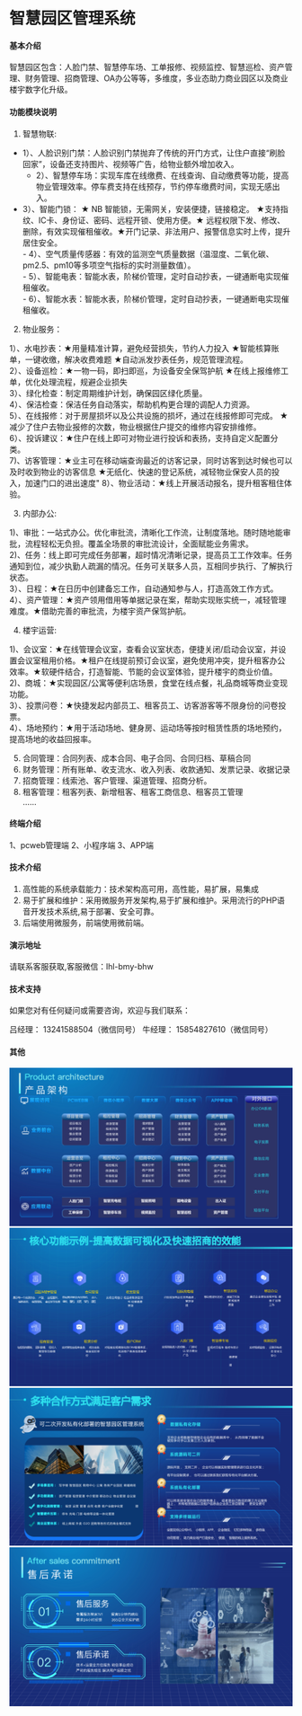 # 智慧园区管理系统

#### 基本介绍
智慧园区包含：人脸门禁、智慧停车场、工单报修、视频监控、智慧巡检、资产管理、财务管理、招商管理、OA办公等等，多维度，多业态助力商业园区以及商业楼宇数字化升级。


#### 功能模块说明
1. 智慧物联:

  - 1）、人脸识别门禁：人脸识别门禁抛弃了传统的开门方式，让住户直接“刷脸回家”，设备还支持图片、视频等广告，给物业额外增加收入。<br/>
    - 2）、智慧停车场：实现车库在线缴费、在线查询、自动缴费等功能，提高物业管理效率。停车费支持在线预存，节约停车缴费时间，实现无感出入。<br/>
   - 3）、智能门锁： ★ NB 智能锁，无需网关，安装便捷，链接稳定。 ★支持指纹、IC卡、身份证、密码、远程开锁、使用方便。★ 远程权限下发、修改、删除，有效实现催租催收。★开门记录、非法用户、报警信息实时上传，提升居住安全。<br/>
    - 4）、空气质量传感器：有效的监测空气质量数据（温湿度、二氧化碳、pm2.5、pm10等多项空气指标的实时测量数值）。<br/>
    - 5）、智能电表：智能水表，阶梯价管理，定时自动抄表，一键通断电实现催租催收。<br/>
    - 6）、智能水表：智能水表，阶梯价管理，定时自动抄表，一键通断电实现催租催收。<br/>

2.  物业服务：

  1）、水电抄表：★用量精准计算，避免经营损失，节约人力投入  ★智能核算账单，一键收缴，解决收费难题 ★自动派发抄表任务，规范管理流程。 <br/> 
  2）、设备巡检：★一物一码，即扫即巡，为设备安全保驾护航  ★在线上报维修工单，优化处理流程，规避企业损失<br/>
  3）、绿化检查：制定周期维护计划，确保园区绿化质量。<br/>
  4）、保洁检查：保洁任务自动落实，帮助机构更合理的调配人力资源。<br/>
  5）、在线报修：对于房屋损坏以及公共设施的损坏，通过在线报修即可完成。 ★减少了住户去物业报修的次数，物业根据住户提交的维修内容安排维修。<br/>
  6）、投诉建议：★住户在线上即可对物业进行投诉和表扬，支持自定义配置分类。<br/>
  7)、访客管理：★业主可在移动端查询最近的访客记录，同时访客到达时候也可以及时收到物业的访客信息 ★无纸化、快速的登记系统，减轻物业保安人员的投入，加速门口的进出速度"
  8）、物业活动：★线上开展活动报名，提升租客租住体验。<br/>

3.  内部办公:

  1)、审批：一站式办公。优化审批流，清晰化工作流，让制度落地。随时随地能审批，流程轻松无负担。覆盖全场景的审批流设计，全面赋能业务需求。<br/>
  2)、任务：线上即可完成任务部署，超时情况清晰记录，提高员工工作效率。任务通知到位，减少执勤人疏漏的情况。任务可关联多人员，互相同步执行、了解执行状态。<br/>
  3）、日程：★在日历中创建备忘工作，自动通知参与人，打造高效工作方式。<br/>
  4）、资产管理：★资产领用借用等单据记录在案，帮助实现账实统一，减轻管理难度。★借助完善的审批流，为楼宇资产保驾护航。<br/>

4.  楼宇运营:

  1)、会议室：★在线管理会议室，查看会议室状态，便捷关闭/启动会议室，并设置会议室租用价格。★租户在线提前预订会议室，避免使用冲突，提升租客办公效率。★软硬件结合，打造智能、节能的会议室体验，提升楼宇的商业价值。<br/>
  2)、商城：★实现园区/公寓等便利店场景，食堂在线点餐，礼品商城等商业变现功能。<br/>
  3）、投票问卷：★快捷发起内部员工、租客员工、访客游客等不限身份的问卷投票。<br/>
  4）、场地预约：★用于活动场地、健身房、运动场等按时租赁性质的场地预约，提高场地的收益回报率。<br/>
   
5.  合同管理：合同列表、成本合同、电子合同、合同归档、草稿合同<br/>
6.  财务管理：所有账单、收支流水、收入列表、收款通知、发票记录、收据记录<br/>
7.  招商管理：线索池、客户管理、渠道管理、招商分析。<br/>
8.  租客管理：租客列表、新增租客、租客工商信息、租客员工管理<br/>
……


#### 终端介绍

1、pcweb管理端
2、小程序端
3、APP端



#### 技术介绍

1.  高性能的系统承载能力：技术架构高可用，高性能，易扩展，易集成
2.  易于扩展和维护：采用微服务开发架构,易于扩展和维护。采用流行的PHP语音开发技术系统,易于部署、安全可靠。
3.  后端使用微服务，前端使用微前端。
  

#### 演示地址
请联系客服获取,客服微信：lhl-bmy-bhw



#### 技术支持
如果您对有任何疑问或需要咨询，欢迎与我们联系：

吕经理： 13241588504（微信同号）
牛经理： 15854827610（微信同号）


#### 其他
![输入图片说明](image.png)
![输入图片说明](%E6%A0%B8%E5%BF%83%E5%8A%9F%E8%83%BD%E7%A4%BA%E4%BE%8B.png)
![输入图片说明](%E5%90%88%E4%BD%9C%E6%96%B9%E5%BC%8F.png)
![输入图片说明](%E5%94%AE%E5%90%8E%E6%89%BF%E8%AF%BA.png)